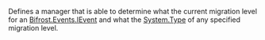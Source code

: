 Defines a manager that is able to determine what the current migration level for an [Bifrost.Events.IEvent](Bifrost.Events.IEvent) and what the [System.Type](System.Type) of any specified migration level.